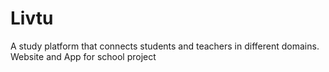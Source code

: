 # Livtu
A study platform that connects students and teachers in different domains.
Website and App for school project
